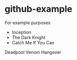# github-example
For example purposes

* Inception
* The Dark Knight
* Catch Me If You Can

Deadpool
Venom
Hangover
